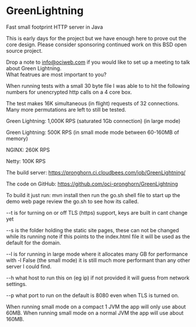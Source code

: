 # GreenLightning
Fast small footprint HTTP server in Java


This is early days for the project but we have enough here to prove out the core design. 
Please consider sponsoring continued work on this BSD open source project. 

Drop a note to info@ociweb.com if you would like to set up a meeting to talk about Green Lightning.  
What featrues are most important to you?


When running tests with a small 30 byte file I was able to to hit the following numbers
for unencrypted http calls on a 4 core box.  

The test makes 16K simultaneous (in flight) requests of 32 connections. Many more permutations are left to still be tested.

Green Lightning:   1,000K RPS (saturated 1Gb connection)  (in large mode)

Green Lightning:   500K RPS (in small mode mode between 60-160MB of memory)

NGINX:             260K RPS

Netty:             100K RPS


The build server:
https://pronghorn.ci.cloudbees.com/job/GreenLightning/

The code on GitHub:
https://github.com/oci-pronghorn/GreenLightning

To build it just run:
mvn install
then run the go.sh shell file to start up the demo web page
review the go.sh to see how its called.

--t is for turning on or off TLS (https) support, keys are built in cant change yet

--s is the folder holding the static site pages,  these can not be changed while its running
     note if this points to the index.html file it will be used as the default for the domain. 
     
--l is for running in large mode where it allocates many GB for performance
    with -l False  (the small mode) it is still much more performant than any other 
    server I could find.
    
--h what host to run this on (eg ip) if not provided it will guess from network settings.

--p what port to run on the default is 8080 even when TLS is turned on.


When running small mode on a compact 1 JVM the app will only use about 60MB.
When running small mode on a normal JVM the app will use about 160MB.